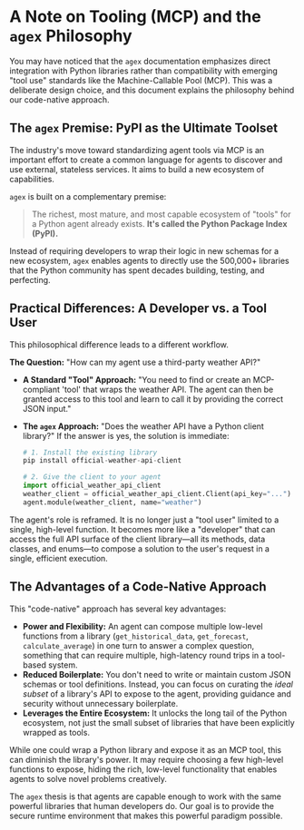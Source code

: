 # A Note on Tooling (MCP) and the `agex` Philosophy

You may have noticed that the `agex` documentation emphasizes direct integration with Python libraries rather than compatibility with emerging "tool use" standards like the Machine-Callable Pool (MCP). This was a deliberate design choice, and this document explains the philosophy behind our code-native approach.

## The `agex` Premise: PyPI as the Ultimate Toolset

The industry's move toward standardizing agent tools via MCP is an important effort to create a common language for agents to discover and use external, stateless services. It aims to build a new ecosystem of capabilities.

`agex` is built on a complementary premise:

> The richest, most mature, and most capable ecosystem of "tools" for a Python agent already exists. **It's called the Python Package Index (PyPI).**

Instead of requiring developers to wrap their logic in new schemas for a new ecosystem, `agex` enables agents to directly use the 500,000+ libraries that the Python community has spent decades building, testing, and perfecting.

## Practical Differences: A Developer vs. a Tool User

This philosophical difference leads to a different workflow.

**The Question:** "How can my agent use a third-party weather API?"

*   **A Standard "Tool" Approach:** "You need to find or create an MCP-compliant 'tool' that wraps the weather API. The agent can then be granted access to this tool and learn to call it by providing the correct JSON input."

*   **The `agex` Approach:** "Does the weather API have a Python client library?" If the answer is yes, the solution is immediate:

    ```python
    # 1. Install the existing library
    pip install official-weather-api-client

    # 2. Give the client to your agent
    import official_weather_api_client
    weather_client = official_weather_api_client.Client(api_key="...")
    agent.module(weather_client, name="weather")
    ```

The agent's role is reframed. It is no longer just a "tool user" limited to a single, high-level function. It becomes more like a "developer" that can access the full API surface of the client library—all its methods, data classes, and enums—to compose a solution to the user's request in a single, efficient execution.

## The Advantages of a Code-Native Approach

This "code-native" approach has several key advantages:

*   **Power and Flexibility:** An agent can compose multiple low-level functions from a library (`get_historical_data`, `get_forecast`, `calculate_average`) in one turn to answer a complex question, something that can require multiple, high-latency round trips in a tool-based system.
*   **Reduced Boilerplate:** You don't need to write or maintain custom JSON schemas or tool definitions. Instead, you can focus on curating the *ideal subset* of a library's API to expose to the agent, providing guidance and security without unnecessary boilerplate.
*   **Leverages the Entire Ecosystem:** It unlocks the long tail of the Python ecosystem, not just the small subset of libraries that have been explicitly wrapped as tools.

While one could wrap a Python library and expose it as an MCP tool, this can diminish the library's power. It may require choosing a few high-level functions to expose, hiding the rich, low-level functionality that enables agents to solve novel problems creatively.

The `agex` thesis is that agents are capable enough to work with the same powerful libraries that human developers do. Our goal is to provide the secure runtime environment that makes this powerful paradigm possible.
